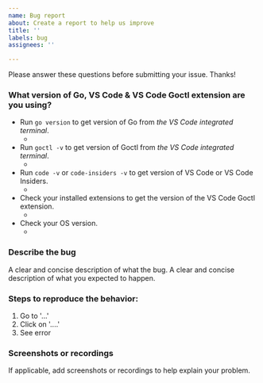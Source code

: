 ```yaml
---
name: Bug report
about: Create a report to help us improve
title: ''
labels: bug
assignees: ''

---
```


Please answer these questions before submitting your issue. Thanks!

### What version of Go, VS Code & VS Code Goctl extension are you using?
* Run `go version` to get version of Go from _the VS Code integrated terminal_.
	- <Paste go version here>
* Run `goctl -v` to get version of Goctl from _the VS Code integrated terminal_.
	- <Paste goctl version here>
* Run `code -v` or `code-insiders -v` to get version of VS Code or VS Code Insiders.
	- <Paste VS Code version here>
* Check your installed extensions to get the version of the VS Code Goctl extension.
	- <Paste Goctl extension version here>
* Check your OS version.
	- <Paste OS version here>

### Describe the bug
A clear and concise description of what the bug.
A clear and concise description of what you expected to happen.

### Steps to reproduce the behavior:
1. Go to '...'
2. Click on '....'
3. See error

### Screenshots or recordings
If applicable, add screenshots or recordings to help explain your problem.
